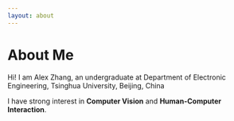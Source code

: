 ```yaml
---
layout: about 
---
```


# About Me
Hi! I am Alex Zhang, an undergraduate at Department of Electronic Engineering, Tsinghua University, Beijing, China

I have strong interest in **Computer Vision** and **Human-Computer Interaction**. 

